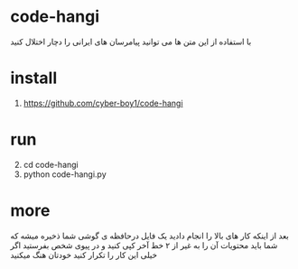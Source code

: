 # code-hangi
با استفاده از این متن ها می توانید پیامرسان های ایرانی را دچار اختلال کنید
# install
1. https://github.com/cyber-boy1/code-hangi
# run
2. cd code-hangi
3. python code-hangi.py
# more
بعد از اینکه کار های بالا را انجام دادید یک فایل درحافظه ی گوشی شما ذخیره میشه
که شما باید محتویات آن را به غیر از ۲ خط آخر کپی کنید و در پیوی شخص بفرستید
اگر خیلی این کار را تکرار کنید خودتان هنگ میکنید
